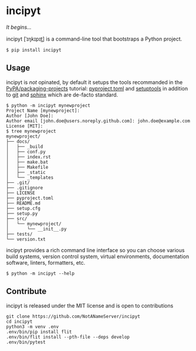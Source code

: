 # incipyt

*It begins...*

incipyt \[ˈɪŋkɪpɪt̪\] is a command-line tool that bootstraps a Python project.

	$ pip install incipyt

## Usage

incipyt is *not* opinated, by default it setups the tools recommanded in the
[PyPA/packaging-projects] tutorial: [pyproject.toml] and [setuptools] in
addition to [git] and [sphinx] which are de-facto standard.

	$ python -m incipyt mynewproject
	Project Name [mynewproject]:
	Author [John Doe]:
	Author email [john.doe@users.noreply.github.com]: john.doe@example.com
	License [MIT]:
	$ tree mynewproject
	mynewproject/
	├── docs/
	│   ├── _build
	│   ├── conf.py
	│   ├── index.rst
	│   ├── make.bat
	│   ├── Makefile
	│   ├── _static
	│   └── _templates
	├── .git/
	├── .gitignore
	├── LICENSE
	├── pyproject.toml
	├── README.md
	├── setup.cfg
	├── setup.py
	├── src/
	│   └── mynewproject/
	│       └── __init__.py
	├── tests/
	└── version.txt

incipyt provides a rich command line interface so you can choose various build
systems, version control system, virtual environments, documentation software,
linters, formatters, etc.

	$ python -m incipyt --help

## Contribute

incipyt is released under the MIT license and is open to contributions

    git clone https://github.com/NotANameServer/incipyt
    cd incipyt
    python3 -m venv .env
    .env/bin/pip install flit
    .env/bin/flit install --pth-file --deps develop
    .env/bin/pytest

[PyPA/packaging-projects]: https://packaging.python.org/tutorials/packaging-projects/
[pyproject.toml]: https://www.python.org/dev/peps/pep-0518/
[setuptools]: https://pypi.org/project/setuptools/
[git]: https://git-scm.com/
[sphinx]: https://www.sphinx-doc.org/en/master/

